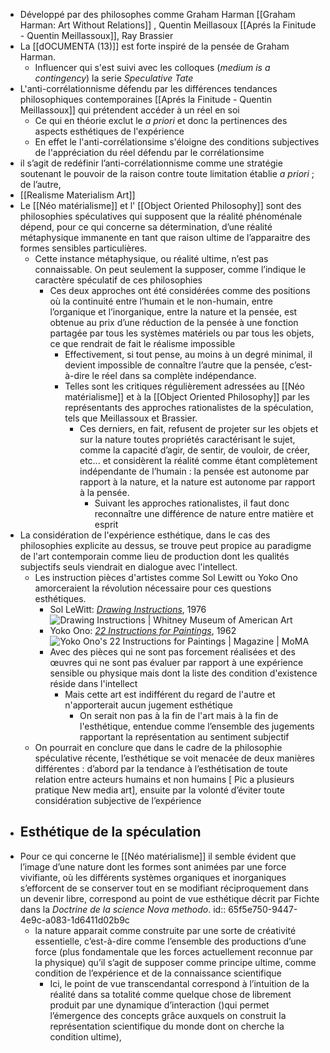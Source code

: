 - Développé par des philosophes comme Graham Harman [[Graham Harman: Art Without Relations]] , Quentin Meillasoux [[Aprés la Finitude - Quentin Meillassoux]], Ray Brassier
- La [[dOCUMENTA (13)]] est forte inspiré de la pensée de Graham Harman.
	- Influencer qui s'est suivi avec les colloques (*medium is a contingency*) la serie *Speculative Tate*
- L'anti-corrélationnisme défendu par les différences tendances philosophiques contemporaines [[Aprés la Finitude - Quentin Meillassoux]] qui prétendent accéder à un réel en soi
	- Ce qui en théorie exclut le *a priori* et donc la pertinences des aspects esthétiques de l'expérience
	- En effet le l'anti-corrélationsime s'éloigne des conditions subjectives de l'appréciation du réel défendu par le corrélationsime
- il s’agit de redéfinir l’anti-corrélationnisme comme une stratégie soutenant le pouvoir de la raison contre toute limitation établie *a priori* ;
  de l’autre,
- [[Realisme Materialism Art]]
- Le [[Néo matérialisme]] et l' [[Object Oriented Philosophy]] sont des philosophies spéculatives qui supposent que la réalité phénoménale dépend, pour ce qui concerne sa détermination, d’une réalité métaphysique immanente en tant que raison ultime de l’apparaitre des formes sensibles particulières.
	- Cette instance métaphysique, ou réalité ultime, n’est pas connaissable. On peut seulement la supposer, comme l’indique le caractère
	  spéculatif de ces philosophies
		- Ces deux approches ont été considérées comme des positions où la continuité entre l’humain et le non-humain, entre l’organique et l’inorganique, entre la nature et la pensée, est obtenue au prix d’une réduction de la pensée à une fonction partagée par tous les systèmes matériels ou par tous les objets, ce que rendrait de fait le réalisme impossible
			- Effectivement, si tout pense, au moins à un degré minimal, il devient impossible de connaître l’autre que la pensée, c’est-à-dire le réel dans sa complète indépendance.
			- Telles sont les critiques régulièrement adressées au [[Néo matérialisme]] et à la [[Object Oriented Philosophy]] par les représentants des approches rationalistes de la spéculation, tels que Meillassoux et Brassier.
				- Ces derniers, en fait, refusent de projeter sur les objets et sur la nature toutes propriétés caractérisant le sujet, comme la capacité d’agir, de sentir, de vouloir, de créer, etc... et considèrent la réalité comme étant complètement indépendante de l’humain : la pensée est autonome par rapport à la nature, et la nature est autonome par rapport à la pensée.
					- Suivant les approches rationalistes, il faut donc reconnaître une différence de nature entre matière et esprit
- La considération de l'expérience esthétique,  dans le cas des philosophies explicite au dessus, se trouve peut propice au paradigme de l'art contemporain comme lieu de production dont les qualités subjectifs seuls viendrait en dialogue avec l'intellect.
	- Les instruction pièces d'artistes comme Sol Lewitt ou Yoko Ono amorceraient la révolution nécessaire pour ces questions esthétiques.
		- Sol LeWitt: [*Drawing Instructions*](https://whitney.org/education/families/kids-art-challenge/sol-lewitt), 1976 ![Drawing Instructions | Whitney Museum of American Art](https://whitneymedia.org/assets/image/822825/large_WMAA_PROGRAMMED_06_PS_SM.jpg)
		- Yoko Ono: [*22 Instructions for Paintings*](https://www.moma.org/magazine/articles/61), 1962  ![Yoko Ono's 22 Instructions for Paintings | Magazine | MoMA](https://www.moma.org/d/assets/W1siZiIsIjIwMTkvMDQvMjUvN3ZxdTJhZzdmb18zMDAxMzU4ODRfdncxMjZfUklDUl9QcmVzc19Vc2UuanBnIl0sWyJwIiwiY29udmVydCIsIi1xdWFsaXR5IDkwIC1yZXNpemUgMTE4NHg4ODhcdTAwM2UiXV0/300135884_vw126_RICR-Press%20Use.jpg?sha=ea63d2bc0d10e020)
		- Avec des pièces qui ne sont pas forcement réalisées et des œuvres qui ne sont pas évaluer par rapport à une expérience sensible ou physique mais dont la liste des condition d'existence réside dans l'intellect
			- Mais cette art est indifférent du regard de l'autre et n'apporterait aucun jugement esthétique
				- On serait non pas à la fin de l'art mais à la fin de l'esthétique, entendue comme l’ensemble des jugements rapportant
				  la représentation au sentiment subjectif
	- On pourrait en conclure que dans le cadre de la philosophie spéculative récente, l’esthétique se voit menacée de deux manières différentes : d’abord par la tendance à l’esthétisation de toute relation entre acteurs humains et non humains [ Pic a plusieurs pratique New media art], ensuite par la volonté d’éviter toute considération subjective de l’expérience
- ## Esthétique de la spéculation
- Pour ce qui concerne le [[Néo matérialisme]] il semble évident que l’image d’une nature dont les formes sont animées par une force vivifiante, où les différents systèmes organiques et inorganiques s’efforcent de se conserver tout en se modifiant réciproquement dans un devenir libre, correspond au point de vue esthétique décrit par Fichte dans la *Doctrine de la science Nova methodo*.
  id:: 65f5e750-9447-4e9c-a083-1d6411d02b9c
	- la nature apparait comme construite par une sorte de créativité essentielle, c’est-à-dire comme l’ensemble des productions d’une force (plus fondamentale que les forces actuellement reconnue par la physique) qu’il s’agit de supposer comme principe ultime, comme condition de l’expérience et de la connaissance scientifique
		- Ici, le point de vue transcendantal correspond à l’intuition de la réalité dans sa totalité comme quelque chose de librement produit par une dynamique d’interaction ()qui permet l’émergence des concepts grâce auxquels on construit la représentation scientifique du monde dont on cherche la condition ultime),